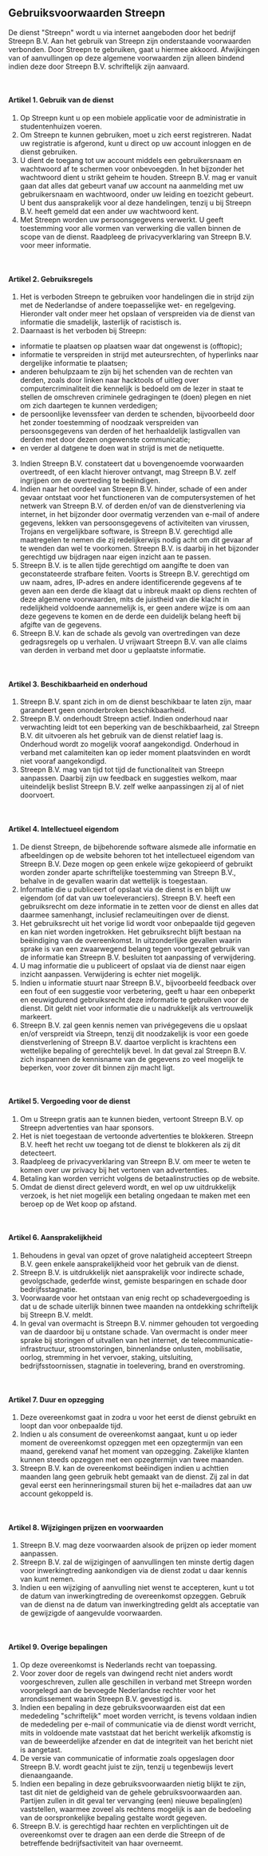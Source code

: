 ## Gebruiksvoorwaarden Streepn

De dienst &quot;Streepn&quot; wordt u via internet aangeboden door het bedrijf Streepn B.V. Aan het gebruik van Streepn zijn onderstaande voorwaarden verbonden. Door Streepn te gebruiken, gaat u hiermee akkoord.
Afwijkingen van of aanvullingen op deze algemene voorwaarden zijn alleen bindend indien deze door Streepn B.V. schriftelijk zijn aanvaard.

<br/>

#### Artikel 1. Gebruik van de dienst
1. Op Streepn kunt u op een mobiele applicatie voor de administratie in studentenhuizen voeren.
2. Om Streepn te kunnen gebruiken, moet u zich eerst registreren. Nadat uw registratie is afgerond, kunt u direct op uw account inloggen en de dienst gebruiken.
3. U dient de toegang tot uw account middels een gebruikersnaam en wachtwoord af te schermen voor onbevoegden. In het bijzonder het wachtwoord dient u strikt geheim te houden. Streepn B.V. mag er vanuit gaan dat alles dat gebeurt vanaf uw account na aanmelding met uw gebruikersnaam en wachtwoord, onder uw leiding en toezicht gebeurt. U bent dus aansprakelijk voor al deze handelingen, tenzij u bij Streepn B.V. heeft gemeld dat een ander uw wachtwoord kent.
4. Met Streepn worden uw persoonsgegevens verwerkt. U geeft toestemming voor alle vormen van verwerking die vallen binnen de scope van de dienst. Raadpleeg de privacyverklaring van Streepn B.V. voor meer informatie.

<br/>

#### Artikel 2. Gebruiksregels
1. Het is verboden Streepn te gebruiken voor handelingen die in strijd zijn met de Nederlandse of andere toepasselijke wet- en regelgeving. Hieronder valt onder meer het opslaan of verspreiden via de dienst van informatie die smadelijk, lasterlijk of racistisch is.
2. Daarnaast is het verboden bij Streepn:

  - informatie te plaatsen op plaatsen waar dat ongewenst is (offtopic);
  - informatie te verspreiden in strijd met auteursrechten, of hyperlinks naar dergelijke informatie te plaatsen;
  - anderen behulpzaam te zijn bij het schenden van de rechten van derden, zoals door linken naar hacktools of uitleg over computercriminaliteit die kennelijk is bedoeld om de lezer in staat te stellen de omschreven criminele gedragingen te (doen) plegen en niet om zich daartegen te kunnen verdedigen;
  - de persoonlijke levenssfeer van derden te schenden, bijvoorbeeld door het zonder toestemming of noodzaak verspreiden van persoonsgegevens van derden of het herhaaldelijk lastigvallen van derden met door dezen ongewenste communicatie;
  - en verder al datgene te doen wat in strijd is met de netiquette.

3. Indien Streepn B.V. constateert dat u bovengenoemde voorwaarden overtreedt, of een klacht hierover ontvangt, mag Streepn B.V. zelf ingrijpen om de overtreding te beëindigen.
4. Indien naar het oordeel van Streepn B.V. hinder, schade of een ander gevaar ontstaat voor het functioneren van de computersystemen of het netwerk van Streepn B.V. of derden en/of van de dienstverlening via internet, in het bijzonder door overmatig verzenden van e-mail of andere gegevens, lekken van persoonsgegevens of activiteiten van virussen, Trojans en vergelijkbare software, is Streepn B.V. gerechtigd alle maatregelen te nemen die zij redelijkerwijs nodig acht om dit gevaar af te wenden dan wel te voorkomen. Streepn B.V. is daarbij in het bijzonder gerechtigd uw bijdragen naar eigen inzicht aan te passen.
5. Streepn B.V. is te allen tijde gerechtigd om aangifte te doen van geconstateerde strafbare feiten. Voorts is Streepn B.V. gerechtigd om uw naam, adres, IP-adres en andere identificerende gegevens af te geven aan een derde die klaagt dat u inbreuk maakt op diens rechten of deze algemene voorwaarden, mits de juistheid van die klacht in redelijkheid voldoende aannemelijk is, er geen andere wijze is om aan deze gegevens te komen en de derde een duidelijk belang heeft bij afgifte van de gegevens.
6. Streepn B.V. kan de schade als gevolg van overtredingen van deze gedragsregels op u verhalen. U vrijwaart Streepn B.V. van alle claims van derden in verband met door u geplaatste informatie.

<br/>

#### Artikel 3. Beschikbaarheid en onderhoud
1. Streepn B.V. spant zich in om de dienst beschikbaar te laten zijn, maar garandeert geen ononderbroken beschikbaarheid.
2. Streepn B.V. onderhoudt Streepn actief. Indien onderhoud naar verwachting leidt tot een beperking van de beschikbaarheid, zal Streepn B.V. dit uitvoeren als het gebruik van de dienst relatief laag is. Onderhoud wordt zo mogelijk vooraf aangekondigd. Onderhoud in verband met calamiteiten kan op ieder moment plaatsvinden en wordt niet vooraf aangekondigd.
3. Streepn B.V. mag van tijd tot tijd de functionaliteit van Streepn aanpassen. Daarbij zijn uw feedback en suggesties welkom, maar uiteindelijk beslist Streepn B.V. zelf welke aanpassingen zij al of niet doorvoert.

<br/>

#### Artikel 4. Intellectueel eigendom
1. De dienst Streepn, de bijbehorende software alsmede alle informatie en afbeeldingen op de website behoren tot het intellectueel eigendom van Streepn B.V. Deze mogen op geen enkele wijze gekopieerd of gebruikt worden zonder aparte schriftelijke toestemming van Streepn B.V., behalve in de gevallen waarin dat wettelijk is toegestaan.
2. Informatie die u publiceert of opslaat via de dienst is en blijft uw eigendom (of dat van uw toeleveranciers). Streepn B.V. heeft een gebruiksrecht om deze informatie in te zetten voor de dienst en alles dat daarmee samenhangt, inclusief reclameuitingen over de dienst.
3. Het gebruiksrecht uit het vorige lid wordt voor onbepaalde tijd gegeven en kan niet worden ingetrokken. Het gebruiksrecht blijft bestaan na beëindiging van de overeenkomst. In uitzonderlijke gevallen waarin sprake is van een zwaarwegend belang tegen voortgezet gebruik van de informatie kan Streepn B.V. besluiten tot aanpassing of verwijdering.
4. U mag informatie die u publiceert of opslaat via de dienst naar eigen inzicht aanpassen. Verwijdering is echter niet mogelijk.
5. Indien u informatie stuurt naar Streepn B.V., bijvoorbeeld feedback over een fout of een suggestie voor verbetering, geeft u haar een onbeperkt en eeuwigdurend gebruiksrecht deze informatie te gebruiken voor de dienst. Dit geldt niet voor informatie die u nadrukkelijk als vertrouwelijk markeert.
6. Streepn B.V. zal geen kennis nemen van privégegevens die u opslaat en/of verspreidt via Streepn, tenzij dit noodzakelijk is voor een goede dienstverlening of Streepn B.V. daartoe verplicht is krachtens een wettelijke bepaling of gerechtelijk bevel. In dat geval zal Streepn B.V. zich inspannen de kennisname van de gegevens zo veel mogelijk te beperken, voor zover dit binnen zijn macht ligt.

<br/>

#### Artikel 5. Vergoeding voor de dienst
1. Om u Streepn gratis aan te kunnen bieden, vertoont Streepn B.V. op Streepn advertenties van haar sponsors.
2. Het is niet toegestaan de vertoonde advertenties te blokkeren. Streepn B.V. heeft het recht uw toegang tot de dienst te blokkeren als zij dit detecteert.
3. Raadpleeg de privacyverklaring van Streepn B.V. om meer te weten te komen over uw privacy bij het vertonen van advertenties.
4. Betaling kan worden verricht volgens de betaalinstructies op de website.
5. Omdat de dienst direct geleverd wordt, en wel op uw uitdrukkelijk verzoek, is het niet mogelijk een betaling ongedaan te maken met een beroep op de Wet koop op afstand.

<br/>

#### Artikel 6. Aansprakelijkheid
1. Behoudens in geval van opzet of grove nalatigheid accepteert Streepn B.V. geen enkele aansprakelijkheid voor het gebruik van de dienst.
2. Streepn B.V. is uitdrukkelijk niet aansprakelijk voor indirecte schade, gevolgschade, gederfde winst, gemiste besparingen en schade door bedrijfsstagnatie.
3. Voorwaarde voor het ontstaan van enig recht op schadevergoeding is dat u de schade uiterlijk binnen twee maanden na ontdekking schriftelijk bij Streepn B.V. meldt.
4. In geval van overmacht is Streepn B.V. nimmer gehouden tot vergoeding van de daardoor bij u ontstane schade. Van overmacht is onder meer sprake bij storingen of uitvallen van het internet, de telecommunicatie-infrastructuur, stroomstoringen, binnenlandse onlusten, mobilisatie, oorlog, stremming in het vervoer, staking, uitsluiting, bedrijfsstoornissen, stagnatie in toelevering, brand en overstroming.

<br/>

#### Artikel 7. Duur en opzegging
1. Deze overeenkomst gaat in zodra u voor het eerst de dienst gebruikt en loopt dan voor onbepaalde tijd.
2. Indien u als consument de overeenkomst aangaat, kunt u op ieder moment de overeenkomst opzeggen met een opzegtermijn van een maand, gerekend vanaf het moment van opzegging. Zakelijke klanten kunnen steeds opzeggen met een opzegtermijn van twee maanden.
3. Streepn B.V. kan de overeenkomst beëindigen indien u achttien maanden lang geen gebruik hebt gemaakt van de dienst. Zij zal in dat geval eerst een herinneringsmail sturen bij het e-mailadres dat aan uw account gekoppeld is.

<br/>

#### Artikel 8. Wijzigingen prijzen en voorwaarden
1. Streepn B.V. mag deze voorwaarden alsook de prijzen op ieder moment aanpassen.
2. Streepn B.V. zal de wijzigingen of aanvullingen ten minste dertig dagen voor inwerkingtreding aankondigen via de dienst zodat u daar kennis van kunt nemen.
3. Indien u een wijziging of aanvulling niet wenst te accepteren, kunt u tot de datum van inwerkingtreding de overeenkomst opzeggen. Gebruik van de dienst na de datum van inwerkingtreding geldt als acceptatie van de gewijzigde of aangevulde voorwaarden.

<br/>

#### Artikel 9. Overige bepalingen
1. Op deze overeenkomst is Nederlands recht van toepassing.
2. Voor zover door de regels van dwingend recht niet anders wordt voorgeschreven, zullen alle geschillen in verband met Streepn worden voorgelegd aan de bevoegde Nederlandse rechter voor het arrondissement waarin Streepn B.V. gevestigd is.
3. Indien een bepaling in deze gebruiksvoorwaarden eist dat een mededeling &quot;schriftelijk&quot; moet worden verricht, is tevens voldaan indien de mededeling per e-mail of communicatie via de dienst wordt verricht, mits in voldoende mate vaststaat dat het bericht werkelijk afkomstig is van de beweerdelijke afzender en dat de integriteit van het bericht niet is aangetast.
4. De versie van communicatie of informatie zoals opgeslagen door Streepn B.V. wordt geacht juist te zijn, tenzij u tegenbewijs levert dienaangaande.
5. Indien een bepaling in deze gebruiksvoorwaarden nietig blijkt te zijn, tast dit niet de geldigheid van de gehele gebruiksvoorwaarden aan. Partijen zullen in dit geval ter vervanging (een) nieuwe bepaling(en) vaststellen, waarmee zoveel als rechtens mogelijk is aan de bedoeling van de oorspronkelijke bepaling gestalte wordt gegeven.
6. Streepn B.V. is gerechtigd haar rechten en verplichtingen uit de overeenkomst over te dragen aan een derde die Streepn of de betreffende bedrijfsactiviteit van haar overneemt.
